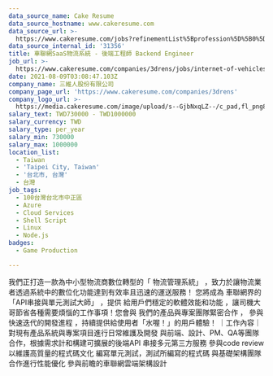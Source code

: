 ```yaml
---
data_source_name: Cake Resume
data_source_hostname: www.cakeresume.com
data_source_url: >-
  https://www.cakeresume.com/jobs?refinementList%5Bprofession%5D%5B0%5D=game-production&range%5Bsalary_range%5D%5Bmin%5D=100000
data_source_internal_id: '31356'
title: 車聯網SaaS物流系統 - 後端工程師 Backend Engineer
job_url: >-
  https://www.cakeresume.com/companies/3drens/jobs/internet-of-vehicles-platform-backend-engineer
date: 2021-08-09T03:08:47.103Z
company_name: 三維人股份有限公司
company_page_url: 'https://www.cakeresume.com/companies/3drens'
company_logo_url: >-
  https://media.cakeresume.com/image/upload/s--GjbNxqLZ--/c_pad,fl_png8,h_200,w_200/v1586935769/g1ecahxyojewz5xdadrk.png
salary_text: TWD730000 - TWD1000000
salary_currency: TWD
salary_type: per_year
salary_min: 730000
salary_max: 1000000
location_list:
  - Taiwan
  - 'Taipei City, Taiwan'
  - '台北市, 台灣'
  - 台灣
job_tags:
  - 100台灣台北市中正區
  - Azure
  - Cloud Services
  - Shell Script
  - Linux
  - Node.js
badges:
  - Game Production

---
```


我們正打造一款為中小型物流商數位轉型的「 物流管理系統」 ，致力於讓物流業者透過系統中的數位化功能達到有效率且迅速的運送服務！ 您將成為 車聯網界的「API串接與單元測試大師」 ，提供 給用戶們穩定的軟體效能和功能 ，讓司機大哥節省各種需要煩惱的工作事項！您會與 我們的產品與專案團隊緊密合作 ， 參與快速迭代的開發進程 ，持續提供給使用者「水喔！」的用戶體驗！ ｜工作內容｜ 對現有產品系統與專案項目進行日常維護及開發 與前端、設計、PM、QA等團隊合作，根據需求計和構建可擴展的後端API 串接多元第三方服務 參與code review以維護高質量的程式碼文化 編寫單元測試，測試所編寫的程式碼 與基礎架構團隊合作進行性能優化 參與前瞻的車聯網雲端架構設計
